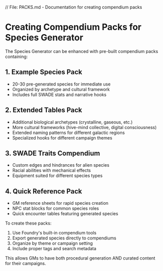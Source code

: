 // File: PACKS.md - Documentation for creating compendium packs
# Creating Compendium Packs for Species Generator

The Species Generator can be enhanced with pre-built compendium packs containing:

## 1. Example Species Pack
- 20-30 pre-generated species for immediate use
- Organized by archetype and cultural framework
- Includes full SWADE stats and narrative hooks

## 2. Extended Tables Pack
- Additional biological archetypes (crystalline, gaseous, etc.)
- More cultural frameworks (hive-mind collective, digital consciousness)
- Extended naming patterns for different galactic regions
- Specialized hooks for different campaign themes

## 3. SWADE Traits Compendium
- Custom edges and hindrances for alien species
- Racial abilities with mechanical effects
- Equipment suited for different species types

## 4. Quick Reference Pack
- GM reference sheets for rapid species creation
- NPC stat blocks for common species roles
- Quick encounter tables featuring generated species

To create these packs:
1. Use Foundry's built-in compendium tools
2. Export generated species directly to compendiums
3. Organize by theme or campaign setting
4. Include proper tags and search metadata

This allows GMs to have both procedural generation AND curated content for their campaigns.